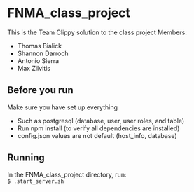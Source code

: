 # FNMA_class_project
This is the Team Clippy solution to the class project
Members:  
  * Thomas Bialick  
  * Shannon Darroch  
  * Antonio Sierra
  * Max Zilvitis

## Before you run
Make sure you have set up everything  
  * Such as postgresql (database, user, user roles, and table)
  * Run npm install (to verify all dependencies are installed)  
  * config.json values are not default (host_info, database)  


## Running
In the FNMA_class_project directory, run:  
 `$ .start_server.sh`  
